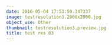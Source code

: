 ```yaml
---
date: 2016-05-04 17:53:50.347337
image: testresolution3.2000x2000.jpg
object_use: Other
thumbnail: testresolution3.preview.jpg
title: test res 03
---
```


